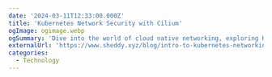 ```yaml
---
date: '2024-03-11T12:33:00.000Z'
title: 'Kubernetes Network Security with Cilium'
ogImage: ogimage.webp
ogSummary: 'Dive into the world of cloud native networking, exploring Kubernetes Network Policy and Cilium Network Policy'
externalUrl: 'https://www.sheddy.xyz/blog/intro-to-kubernetes-networking-with-cilium'
categories:
  - Technology
---
```

